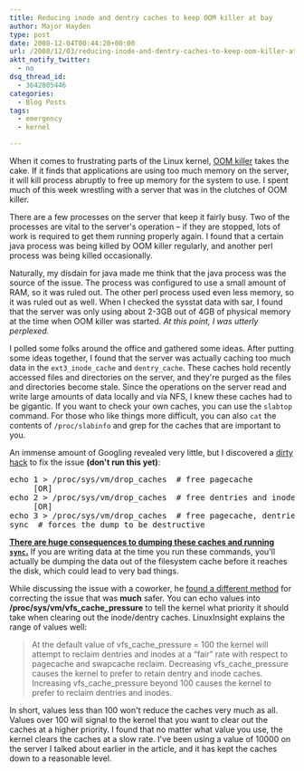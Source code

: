 ```yaml
---
title: Reducing inode and dentry caches to keep OOM killer at bay
author: Major Hayden
type: post
date: 2008-12-04T00:44:20+00:00
url: /2008/12/03/reducing-inode-and-dentry-caches-to-keep-oom-killer-at-bay/
aktt_notify_twitter:
  - no
dsq_thread_id:
  - 3642805446
categories:
  - Blog Posts
tags:
  - emergency
  - kernel

---
```

When it comes to frustrating parts of the Linux kernel, [OOM killer][1] takes the cake. If it finds that applications are using too much memory on the server, it will kill process abruptly to free up memory for the system to use. I spent much of this week wrestling with a server that was in the clutches of OOM killer.

There are a few processes on the server that keep it fairly busy. Two of the processes are vital to the server's operation &#8211; if they are stopped, lots of work is required to get them running properly again. I found that a certain java process was being killed by OOM killer regularly, and another perl process was being killed occasionally.

Naturally, my disdain for java made me think that the java process was the source of the issue. The process was configured to use a small amount of RAM, so it was ruled out. The other perl process used even less memory, so it was ruled out as well. When I checked the sysstat data with sar, I found that the server was only using about 2-3GB out of 4GB of physical memory at the time when OOM killer was started. _At this point, I was utterly perplexed._

I polled some folks around the office and gathered some ideas. After putting some ideas together, I found that the server was actually caching too much data in the `ext3_inode_cache` and `dentry_cache`. These caches hold recently accessed files and directories on the server, and they're purged as the files and directories become stale. Since the operations on the server read and write large amounts of data locally and via NFS, I knew these caches had to be gigantic. If you want to check your own caches, you can use the `slabtop` command. For those who like things more difficult, you can also `cat` the contents of `/proc/slabinfo` and grep for the caches that are important to you.

An immense amount of Googling revealed very little, but I discovered a [dirty hack][2] to fix the issue **(don't run this yet)**:

<pre lang="html">echo 1 > /proc/sys/vm/drop_caches  # free pagecache
     [OR]
echo 2 > /proc/sys/vm/drop_caches  # free dentries and inodes
     [OR]
echo 3 > /proc/sys/vm/drop_caches  # free pagecache, dentries and inodes
sync  # forces the dump to be destructive</pre>

**<u>There are huge consequences to dumping these caches and running `sync`.</u>** If you are writing data at the time you run these commands, you'll actually be dumping the data out of the filesystem cache before it reaches the disk, which could lead to very bad things.

While discussing the issue with a coworker, he [found a different method][3] for correcting the issue that was **much** safer. You can echo values into **/proc/sys/vm/vfs\_cache\_pressure** to tell the kernel what priority it should take when clearing out the inode/dentry caches. LinuxInsight explains the range of values well:

> At the default value of vfs\_cache\_pressure = 100 the kernel will attempt to reclaim dentries and inodes at a &#8220;fair&#8221; rate with respect to pagecache and swapcache reclaim. Decreasing vfs\_cache\_pressure causes the kernel to prefer to retain dentry and inode caches. Increasing vfs\_cache\_pressure beyond 100 causes the kernel to prefer to reclaim dentries and inodes.

In short, values less than 100 won't reduce the caches very much as all. Values over 100 will signal to the kernel that you want to clear out the caches at a higher priority. I found that no matter what value you use, the kernel clears the caches at a slow rate. I've been using a value of 10000 on the server I talked about earlier in the article, and it has kept the caches down to a reasonable level.

 [1]: http://linux-mm.org/OOM_Killer
 [2]: http://www.linuxinsight.com/proc_sys_vm_drop_caches.html
 [3]: http://www.linuxinsight.com/proc_sys_vm_vfs_cache_pressure.html
